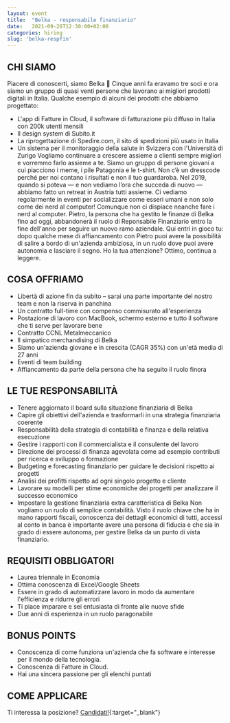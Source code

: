 ```yaml
---
layout: event
title:  "Belka - responsabile finanziario"
date:   2021-09-26T12:30:00+02:00
categories: hiring
slug: 'belka-respfin'
---
```


## CHI SIAMO
Piacere di conoscerti, siamo Belka 👋
Cinque anni fa eravamo tre soci e ora siamo un gruppo di quasi venti persone che lavorano ai migliori prodotti digitali in Italia. Qualche esempio di alcuni dei prodotti che abbiamo progettato:
- L'app di Fatture in Cloud, il software di fatturazione più diffuso in Italia con 200k utenti mensili‍
- Il design system di Subito.it‍
- La riprogettazione di Spedire.com, il sito di spedizioni più usato in Italia
- Un sistema per il monitoraggio della salute in Svizzera con l'Università di Zurigo
Vogliamo continuare a crescere assieme a clienti sempre migliori e vorremmo farlo assieme a te. Siamo un gruppo di persone giovani a cui piacciono i meme, i pile Patagonia e le t-shirt. Non c’è un dresscode perché per noi contano i risultati e non il tuo guardaroba.
Nel 2019, quando si poteva — e non vediamo l’ora che succeda di nuovo — abbiamo fatto un retreat in Austria tutti assieme. Ci vediamo regolarmente in eventi per socializzare come esseri umani e non solo come dei nerd al computer!
Comunque non ci dispiace neanche fare i nerd al computer.
Pietro, la persona che ha gestito le finanze di Belka fino ad oggi, abbandonerà il ruolo di Reponsabile Finanziario entro la fine dell'anno per seguire un nuovo ramo aziendale.
Qui entri in gioco tu: dopo qualche mese di affiancamento con Pietro puoi avere la possibilità di salire a bordo di un'azienda ambiziosa, in un ruolo dove puoi avere autonomia e lasciare il segno.
Ho la tua attenzione? Ottimo, continua a leggere.

## COSA OFFRIAMO
- Libertà di azione fin da subito – sarai una parte importante del nostro team e non la riserva in panchina
- Un contratto full-time con compenso commisurato all'esperienza
- Postazione di lavoro con MacBook, schermo esterno e tutto il software che ti serve per lavorare bene
- Contratto CCNL Metalmeccanico
- Il simpatico merchandising di Belka
- Siamo un'azienda giovane e in crescita (CAGR 35%) con un'età media di 27 anni
- Eventi di team building
- Affiancamento da parte della persona che ha seguito il ruolo finora

## LE TUE RESPONSABILITÀ
- Tenere aggiornato il board sulla situazione finanziaria di Belka
- Capire gli obiettivi dell'azienda e trasformarli in una strategia finanziaria coerente
- Responsabilità della strategia di contabilità e finanza e della relativa esecuzione
- Gestire i rapporti con il commercialista e il consulente del lavoro
- Direzione dei processi di finanza agevolata come ad esempio contributi per ricerca e sviluppo o formazione
- Budgeting e forecasting finanziario per guidare le decisioni rispetto ai progetti
- Analisi dei profitti rispetto ad ogni singolo progetto e cliente
- Lavorare su modelli per stime economiche dei progetti per analizzare il successo economico
- Impostare la gestione finanziaria extra caratteristica di Belka
Non vogliamo un ruolo di semplice contabilità. Visto il ruolo chiave che ha in mano rapporti fiscali, conoscenza dei dettagli economici di tutti, accessi al conto in banca è importante avere una persona di fiducia e che sia in grado di essere autonoma, per gestire Belka da un punto di vista finanziario.

## REQUISITI OBBLIGATORI
- Laurea triennale in Economia
- Ottima conoscenza di Excel/Google Sheets
- Essere in grado di automatizzare lavoro in modo da aumentare l'efficienza e ridurre gli errori
- Ti piace imparare e sei entusiasta di fronte alle nuove sfide
- Due anni di esperienza in un ruolo paragonabile

## BONUS POINTS
- Conoscenza di come funziona un'azienda che fa software e interesse per il mondo della tecnologia.
- Conoscenza di Fatture in Cloud.
- Hai una sincera passione per gli elenchi puntati

## COME APPLICARE
Ti interessa la posizione? [Candidati!](https://www.belkadigital.com/hiring/responsabile-finanziario){:target="_blank"}